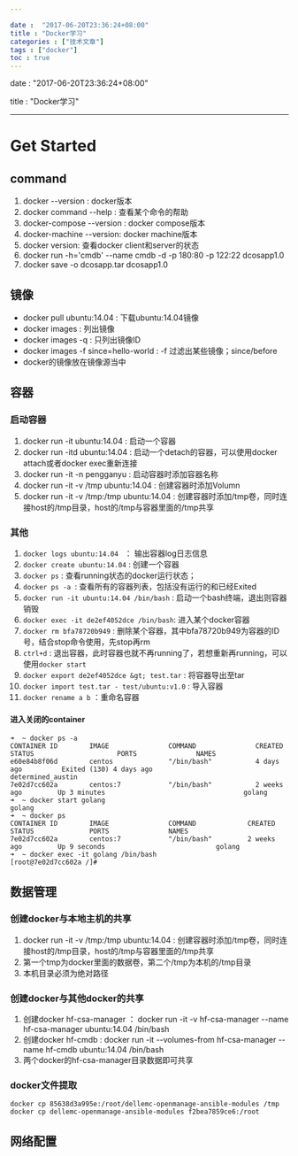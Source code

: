 ```yaml
---

date :  "2017-06-20T23:36:24+08:00" 
title : "Docker学习" 
categories : ["技术文章"] 
tags : ["docker"] 
toc : true
---
```



date :  "2017-06-20T23:36:24+08:00"

title : "Docker学习"

---

Get Started
===========

command
-------

1.  docker --version : docker版本
2.  docker command --help : 查看某个命令的帮助
3.  docker-compose --version : docker compose版本
4.  docker-machine --version: docker machine版本
5.  docker version: 查看docker client和server的状态
6.  docker run -h='cmdb' --name cmdb -d -p 180:80 -p 122:22 dcosapp1.0
7.  docker save -o dcosapp.tar dcosapp1.0

镜像
----

-   docker pull ubuntu:14.04 : 下载ubuntu:14.04镜像
-   docker images : 列出镜像
-   docker images -q : 只列出镜像ID
-   docker images -f since=hello-world : -f 过滤出某些镜像；since/before
-   docker的镜像放在镜像源当中

容器
----

### 启动容器

1.  docker run -it ubuntu:14.04 : 启动一个容器
2.  docker run -itd ubuntu:14.04 : 启动一个detach的容器，可以使用docker
    attach或者docker exec重新连接
3.  docker run -it -n pengganyu : 启动容器时添加容器名称
4.  docker run -it -v /tmp ubuntu:14.04 : 创建容器时添加Volumn
5.  docker run -it -v /tmp:/tmp ubuntu:14.04 :
    创建容器时添加/tmp卷，同时连接host的/tmp目录，host的/tmp与容器里面的/tmp共享

### 其他

1.  `docker logs ubuntu:14.04 ` ： 输出容器log日志信息
2.  `docker create ubuntu:14.04` : 创建一个容器
3.  `docker ps` : 查看running状态的docker运行状态；
4.  `docker ps -a `: 查看所有的容器列表，包括没有运行的和已经Exited
5.  `docker run -it ubuntu:14.04 /bin/bash` : 启动一个bash终端，退出则容器销毁
6.  `docker exec -it de2ef4052dce /bin/bash`: 进入某个docker容器
7.  `docker rm bfa78720b949` : 删除某个容器，其中bfa78720b949为容器的ID号，结合stop命令使用，先stop再rm
8.  `ctrl+d` :  退出容器，此时容器也就不再running了，若想重新再running，可以使用`docker start`
9.  `docker export de2ef4052dce &gt; test.tar` : 将容器导出至tar
10.  `docker import test.tar - test/ubuntu:v1.0` : 导入容器
11.  `docker rename a b` ：重命名容器

#### 进入关闭的container

```
➜  ~ docker ps -a
CONTAINER ID        IMAGE               COMMAND               CREATED             STATUS                     PORTS               NAMES
e60e84b8f06d        centos              "/bin/bash"           4 days ago          Exited (130) 4 days ago                        determined_austin
7e02d7cc602a        centos:7            "/bin/bash"           2 weeks ago         Up 3 minutes                                   golang
➜  ~ docker start golang 
golang
➜  ~ docker ps 
CONTAINER ID        IMAGE               COMMAND             CREATED             STATUS              PORTS               NAMES
7e02d7cc602a        centos:7            "/bin/bash"         2 weeks ago         Up 9 seconds                            golang
➜  ~ docker exec -it golang /bin/bash
[root@7e02d7cc602a /]# 
```



数据管理
--------

### 创建docker与本地主机的共享

1.  docker run -it -v /tmp:/tmp ubuntu:14.04 :
    创建容器时添加/tmp卷，同时连接host的/tmp目录，host的/tmp与容器里面的/tmp共享
2.  第一个tmp为docker里面的数据卷，第二个/tmp为本机的/tmp目录
3.  本机目录必须为绝对路径

### 创建docker与其他docker的共享

1.  创建docker hf-csa-manager ： docker run -it -v hf-csa-manager --name
    hf-csa-manager ubuntu:14.04 /bin/bash
2.  创建docker hf-cmdb : docker run -it --volumes-from hf-csa-manager
    --name hf-cmdb ubuntu:14.04 /bin/bash
3.  两个docker的hf-csa-manager目录数据即可共享

### docker文件提取

```
docker cp 85638d3a995e:/root/dellemc-openmanage-ansible-modules /tmp  
docker cp dellemc-openmanage-ansible-modules f2bea7859ce6:/root
```



网络配置
--------
